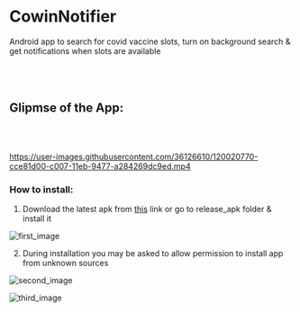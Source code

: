 # CowinNotifier
Android app to search for covid vaccine slots, turn on background search &amp; get notifications when slots are available
<br></br>
<br></br>
## Glipmse of the App:
<br></br>

https://user-images.githubusercontent.com/36126610/120020770-cce81d00-c007-11eb-9477-a284269dc9ed.mp4





### How to install:
1. Download the latest apk from [this](release_apk) link or go to release_apk folder & install it

![first_image](https://user-images.githubusercontent.com/36126610/120018367-b1c7de00-c004-11eb-97a2-b704536d6152.jpg)

2. During installation you may be asked to allow permission to install app from unknown sources

![second_image](https://user-images.githubusercontent.com/36126610/120018620-0a977680-c005-11eb-929b-bd0b8f7766aa.jpg)

![third_image](https://user-images.githubusercontent.com/36126610/120019013-8c879f80-c005-11eb-89ba-07518e91486d.jpg)

<br></br>
<br></br>
<br></br>
